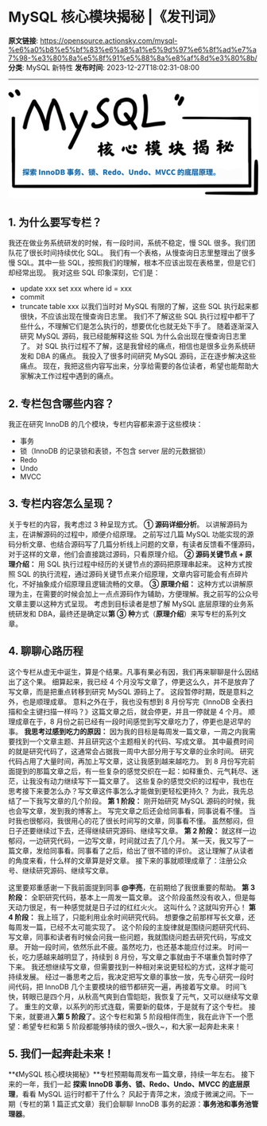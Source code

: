 # MySQL 核心模块揭秘 |《发刊词》

**原文链接**: https://opensource.actionsky.com/mysql-%e6%a0%b8%e5%bf%83%e6%a8%a1%e5%9d%97%e6%8f%ad%e7%a7%98-%e3%80%8a%e5%8f%91%e5%88%8a%e8%af%8d%e3%80%8b/
**分类**: MySQL 新特性
**发布时间**: 2023-12-27T18:02:31-08:00

---

![](.img/e3a87a94.png)
## 1. 为什么要写专栏？
我还在做业务系统研发的时候，有一段时间，系统不稳定，慢 SQL 很多。我们团队花了很长时间持续优化 SQL。
我们有一个表格，从慢查询日志里整理出了很多慢 SQL。其中一些 SQL，按照我们的理解，根本不应该出现在表格里，但是它们却经常出现。
我对这些 SQL 印象深刻，它们是：
- update xxx set xxx where id = xxx
- commit
- truncate table xxx
以我们当时对 MySQL 有限的了解，这些 SQL 执行起来都很快，不应该出现在慢查询日志里。
我们不了解这些 SQL 执行过程中都干了些什么，不理解它们是怎么执行的，想要优化也就无处下手了。
随着逐渐深入研究 MySQL 源码，我已经能解释这些 SQL 为什么会出现在慢查询日志里了。
对 SQL 执行过程不了解，这是我曾经的痛点，相信也是很多业务系统研发和 DBA 的痛点。
我投入了很多时间研究 MySQL 源码，正在逐步解决这些痛点。
现在，我把这些内容写出来，分享给需要的各位读者，希望也能帮助大家解决工作过程中遇到的痛点。
## 2. 专栏包含哪些内容？
我正在研究 InnoDB 的几个模块，专栏内容都来源于这些模块：
- 事务
- 锁（InnoDB 的记录锁和表锁，不包含 server 层的元数据锁）
- Redo
- Undo
- MVCC
## 3. 专栏内容怎么呈现？
关于专栏的内容，我考虑过 3 种呈现方式。
**① 源码详细分析**。
以讲解源码为主，在讲解源码的过程中，顺便介绍原理。
之前写过几篇 MySQL 功能实现的源码分析文章、也结合源码写了几篇分析线上问题的文章，有读者反馈看不懂源码，对于这样的文章，他们会直接跳过源码，只看原理介绍。
**② 源码关键节点 + 原理介绍：**
用 SQL 执行过程中经历的关键节点的源码把原理串起来。
这种方式按照 SQL 的执行流程，通过源码关键节点来介绍原理，文章内容可能会有点碎片化，不好抽象成介绍原理且逻辑流畅的文章。
**③ 原理介绍：**
这种方式以讲解原理为主，在需要的时候会加上一点点源码作为辅助，方便理解。我之前写的公众号文章主要以这种方式呈现。
考虑到目标读者是想了解 MySQL 底层原理的业务系统研发和 DBA，最终还是确定以**第 ③ 种**方式（**原理介绍**）来写专栏的系列文章。
## 4. 聊聊心路历程
这个专栏从虚无中诞生，算是个结果。凡事有果必有因，我们再来聊聊是什么因结出了这个果。
细算起来，我已经 4 个月没写文章了，停更这么久，并不是放弃了写文章，而是把重点转移到研究 MySQL 源码上了。
这段暂停时期，既是意料之外，也是顺理成章。
意料之外在于，我也没有想到 8 月份写完《InnoDB 全表扫描和全主键扫描一样吗？》这篇文章之后，就会停更，并且一停就是 4 个月。
顺理成章在于，8 月份之前已经有一段时间感觉到写文章吃力了，停更也是迟早的事。
**我思考过感到吃力的原因：**
因为我的目标是每周发一篇文章，一周之内我需要找到一个文章主题、并且研究这个主题相关的代码、写成文章。
其中最费时间的就是研究代码了，这通常会占据我一周中大部分用于写文章的业余时间。
研究代码占用了大量时间，再加上写文章，这让我感到越来越吃力。
到 8 月份写完前面提到的那篇文章之后，有一些复杂的感觉交织在一起：如释重负、元气耗尽、迷茫，让我没有动力继续写下一篇文章了。
这些复杂的感觉交织的过程中，我也在思考接下来要怎么办？写文章这件事怎么才能做到更轻松更持久？
为此，我先总结了一下我写文章的几个阶段。
**第 1 阶段：**
刚开始研究 MySQL 源码的时候，我也会写文章，发到我的博客上。
写完文章之后还会给同事看，同事说看不懂。
当时我也很郁闷，我很用心的花了很长时间写的文章，同事看不懂。
虽然郁闷，但日子还要继续过下去，还得继续研究源码、继续写文章。
**第 2 阶段：**
就这样一边郁闷，一边研究代码，一边写文章，时间就过去了几个月。
某一天，我又写了一篇文章，发给同事看。同事看了之后，给出了很不错的评价。
这让理解了从读者的角度来看，什么样的文章算是好文章。
接下来的事就顺理成章了：注册公众号、继续研究源码、继续写文章。
> 
这里要郑重感谢一下我前面提到同事 **@李亮**，在前期给了我很重要的帮助。
**第 3 阶段：**
全职研究代码，基本上一周发一篇文章。
这个阶段虽然没有收入，但是每天动力很足，有一种感觉就是日子过的红红火火。
这叫什么？这就叫穷开心！
**第 4 阶段：**
我上班了，只能利用业余时间研究代码。
想要像之前那样写长文章，还每周发一篇，已经不太可能实现了。
这个阶段的主旋律就是围绕问题研究代码、写文章，同事和读者有时候会问我一些问题，我就围绕问题去研究代码，写成文章。
开始一段时间，依然乐此不疲。虽然吃力，也还基本能应付过来。
时间一长，吃力感越来越明显了，持续到 8 月份，写文章之事就由于不堪重负暂时停了下来。
我还想继续写文章，但需要找到一种相对来说更轻松的方式，这样才能可持续发展。
经过一番思考之后，我决定把写文章的事放一放，先专心研究一段时间代码，把 InnoDB 几个主要模块的细节都研究一遍，再接着写文章。
时间飞快，转眼已是四个月，从秋高气爽到白雪皑皑，我恢复了元气，又可以继续写文章了。
重生的文章，以系列的形式连载，需要新的载体，于是就有了这个专栏。
接下来，就要进入**第 5 阶段**了。这个专栏和第 5 阶段相伴而生，我在此许下一个愿望：希望专栏和第 5 阶段都能够持续的很久~很久~，和大家一起奔赴未来！
## 5. 我们一起奔赴未来！
**《MySQL 核心模块揭秘》**专栏预期每周发布一篇文章，持续一年左右。
接下来的一年，我们一起 **探索 InnoDB 事务、锁、Redo、Undo、MVCC 的底层原理**，看看 MySQL 运行时都干了什么？
风起于青萍之末，浪成于微澜之间。下一期（专栏的第 1 篇正式文章）我们会聊聊 InnoDB 事务的起源：**事务池和事务池管理器**。